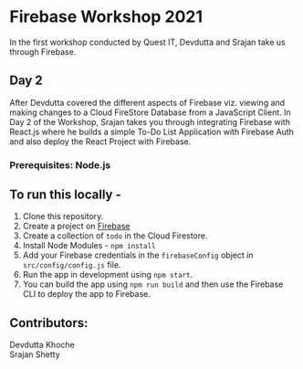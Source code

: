 # Firebase Workshop 2021
In the first workshop conducted by Quest IT, Devdutta and Srajan take us through Firebase.

## Day 2

After Devdutta covered the different aspects of Firebase viz. viewing and making changes to a Cloud FireStore Database from a JavaScript Client.
In Day 2 of the Workshop, Srajan takes you through integrating Firebase with React.js where he builds a simple To-Do List Application with Firebase Auth and also deploy the React Project with Firebase. 

### Prerequisites: Node.js

## To run this locally - 

1. Clone this repository.
2. Create a project on [Firebase](https://firebase.google.com/)
3. Create a collection of ```todo``` in the Cloud Firestore.
4. Install Node Modules - ```npm install```
5. Add your Firebase credentials in the ```firebaseConfig``` object in ```src/config/config.js``` file.
6. Run the app in development using ```npm start```.
7. You can build the app using ```npm run build``` and then use the Firebase CLI to deploy the app to Firebase.

## Contributors:
Devdutta Khoche <br/>
Srajan Shetty
